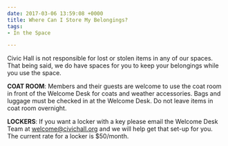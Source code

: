 ```yaml
---
date: 2017-03-06 13:59:08 +0000
title: Where Can I Store My Belongings?
tags:
- In the Space

---
```

Civic Hall is not responsible for lost or stolen items in any of our spaces. That being said, we do have spaces for you to keep your belongings while you use the space.

**COAT ROOM**: Members and their guests are welcome to use the coat room in front of the Welcome Desk for coats and weather accessories. Bags and luggage must be checked in at the Welcome Desk. Do not leave items in coat room overnight.

**LOCKERS**: If you want a locker with a key please email the Welcome Desk Team at welcome@civichall.org and we will help get that set-up for you. The current rate for a locker is $50/month.